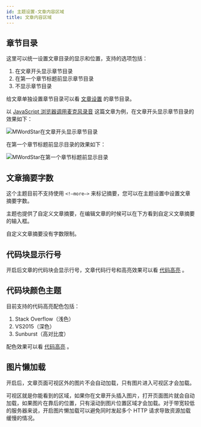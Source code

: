 ```yaml
---
id: 主题设置-文章内容区域
title: 文章内容区域
---
```


## 章节目录

这里可以统一设置文章目录的显示和位置，支持的选项包括：

1. 在文章开头显示章节目录
2. 在第一个章节标题前显示章节目录
3. 不显示章节目录

给文章单独设置章节目录可以看 [文章设置](./文章设置) 的章节目录。

以 [JavaScript 浏览器调用麦克风录音](https://www.misterma.com/archives/907/) 这篇文章为例，在文章开头显示章节目录的效果如下：

![MWordStar在文章开头显示章节目录](assets/directory1.jpg)

在第一个章节标题前显示目录的效果如下：

![MWordStar在第一个章节标题前显示目录](assets/directory2.jpg)

## 文章摘要字数

这个主题目前不支持使用 `<!–more–>` 来标记摘要，您可以在主题设置中设置文章摘要字数。

主题也提供了自定义文章摘要，在编辑文章的时候可以在下方看到自定义文章摘要的输入框。

自定义文章摘要没有字数限制。

## 代码块显示行号

开启后文章的代码块会显示行号，文章代码行号和高亮效果可以看 [代码高亮](./代码高亮) 。

## 代码块颜色主题

目前支持的代码高亮配色包括：

1. Stack Overflow（浅色）
2. VS2015（深色）
3. Sunburst（高对比度）

配色效果可以看 [代码高亮](./代码高亮) 。

## 图片懒加载

开启后，文章页面可视区外的图片不会自动加载，只有图片进入可视区才会加载。

可视区就是你能看到的区域，如果你在文章开头插入图片，打开页面图片就会自动加载，如果图片在靠后的位置，只有滚动到图片位置区域才会加载。对于带宽较低的服务器来说，开启图片懒加载可以避免同时发起多个 HTTP 请求导致资源加载缓慢的情况。